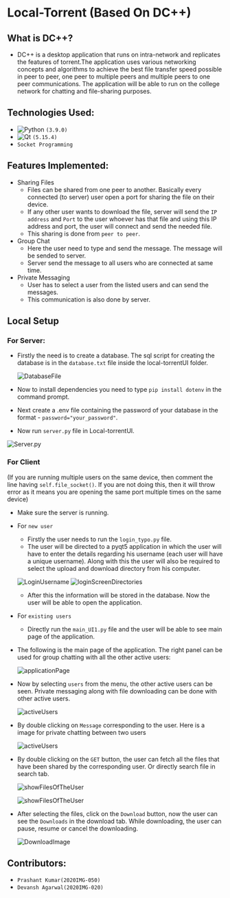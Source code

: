 # Local-Torrent (Based On DC++)
## What is DC++?
  - DC++ is a desktop application that runs on intra-network and replicates the features of torrent.The application uses various networking concepts and
    algorithms to achieve the best file transfer speed possible in peer to peer, one peer to multiple peers and multiple peers to one peer communications.
    The application will be able to run on the college network for chatting and file-sharing purposes. 
    
## Technologies Used:
  - ![Python](https://img.shields.io/badge/python-3670A0?style=for-the-badge&logo=python&logoColor=ffdd54) `(3.9.0)`
  - ![Qt](https://img.shields.io/badge/Qt-%23217346.svg?style=for-the-badge&logo=Qt&logoColor=white) `(5.15.4)`
  - `Socket Programming`

## Features Implemented:
  - Sharing Files
    - Files can be shared from one peer to another. Basically every connected (to server) user open a port for sharing the file on their device.
    - If any other user wants to download the file, server will send the `IP address` and `Port` to the user whoever has that file and using this IP address and port, the user will connect and send the needed file.
    - This sharing is done from `peer to peer`.
  - Group Chat
    - Here the user need to type and send the message. The message will be sended to server.
    - Server send the message to all users who are connected at same time.
  - Private Messaging
    - User has to select a user from the listed users and can send the messages.
    - This communication is also done by server.

## Local Setup
  ### For Server:
  - Firstly the need is to create a database. The sql script for creating the database is in the `database.txt` file inside the local-torrentUI folder.
 
    ![DatabaseFile](./projectScreenshots/databaseFile.png)
    
  - Now to install dependencies you need to type `pip install dotenv` in the command prompt.
  - Next create a .env file containing the password of your database in the format - `password="your_password"`.
  - Now run `server.py` file in Local-torrentUI.
   
   ![Server.py](./projectScreenshots/serverRunning.png)
  
  ### For Client
  (If you are running multiple users on the same device, then comment the line having `self.file_socket()`. If you are not doing this, then it will throw error as it means you are opening the same port multiple times on the same device)
  - Make sure the server is running.
  - For `new user`
    - Firstly the user needs to run the `login_typo.py` file.    
    - The user will be directed to a pyqt5 application in which the user will have to enter the
    details regarding his username (each user will have a unique username). Along with this the user will also be required to select the upload and download directory from his computer.  
    
    ![LoginUsername](./projectScreenshots/loginScreenUsername.png)    ![loginScreenDirectories](./projectScreenshots/loginScreenDirectories.png)
    
    - After this the information will be stored in the database. Now the user will be able to open the application.
    
  - For `existing users`  
    - Directly run the `main_UI1.py` file and the user will be able to see main page of the application.
   
  - The following is the main page of the application. The right panel can be used for group chatting with all the other active users:  
    
    ![applicationPage](./projectScreenshots/applicationPage1.png)
    
  - Now by selecting `users` from the menu, the other active users can be seen. Private messaging along with file downloading can be done with other active users.
      
    ![activeUsers](./projectScreenshots/activeUsers1.png)
  
  - By double clicking on `Message` corresponding to the user. Here is a image for private chatting between two users
   
    ![activeUsers](./projectScreenshots/PvtMessaging.png)
    
  - By double clicking on the `GET` button, the user can fetch all the files that have been shared by the corresponding user. Or directly search file in search tab.
  
    ![showFilesOfTheUser](./projectScreenshots/showFilesOfTheUser1.png)
    
    ![showFilesOfTheUser](./projectScreenshots/SearchFiles.png)
    
  - After selecting the files, click on the `Download` button, now the user can see the `Downloads` in the download tab. While downloading, the user can pause, resume or cancel the downloading.  
      
    ![DownloadImage](./projectScreenshots/DownloadImage1.png)

## Contributors:
  - `Prashant Kumar(2020IMG-050)`
  - `Devansh Agarwal(2020IMG-020)`
